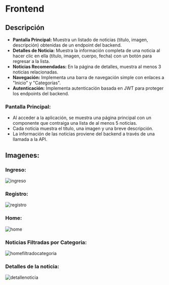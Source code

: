 # Frontend

## Descripción
- **Pantalla Principal:** Muestra un listado de noticias (título, imagen, descripción) obtenidas de un endpoint del backend.
- **Detalles de Noticia:** Muestra la información completa de una noticia al hacer clic en ella (título, imagen, cuerpo, fecha) con un botón para regresar a la lista.
- **Noticias Recomendadas:** En la página de detalles, muestra al menos 3 noticias relacionadas.
- **Navegación:** Implementa una barra de navegación simple con enlaces a "Inicio" y "Categorías".
- **Autenticación:** Implementa autenticación basada en JWT para proteger los endpoints del backend.

### Pantalla Principal: 
- Al acceder a la aplicación, se muestra una página principal con un componente que contraiga una lista de al menos 5 noticias. 
- Cada noticia muestra el título, una imagen y una breve descripción.
- La información de las noticias proviene del backend a través de una llamada a la API. 

## Imagenes:
### Ingreso:
![ingreso](https://github.com/user-attachments/assets/dd8ab687-1422-4024-be8d-fa41059ce7f3)
### Registro:
![registro](https://github.com/user-attachments/assets/5e2ea459-cf82-4e23-9f2e-1df85ba8dfdb)
### Home:
![home](https://github.com/user-attachments/assets/8c292bdf-6981-4b5e-ab9f-7c726797007e)
### Noticias Filtradas por Categoria:
![homefiltradocategoria](https://github.com/user-attachments/assets/2c2d1826-9d3d-488a-a2d5-eae958df72c4)
### Detalles de la noticia:
![detallenoticia](https://github.com/user-attachments/assets/6f74458a-3ea4-4fb6-8db6-52f27cccad48)


